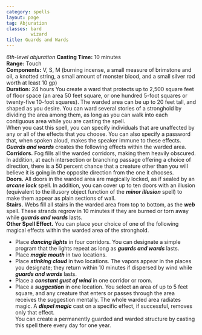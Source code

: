 ```yaml
---
category: spells
layout: page
tag: Abjuration
classes: bard
         wizard
title: Guards and Wards 
---
```

_6th-level abjuration_ 
**Casting Time:** 10 minutes    
**Range:** Touch    
**Components:** V, S, M (burning incense, a small measure of brimstone and oil, a knotted string, a small amount of monster blood, and a small silver rod worth at least 10 gp)    
**Duration:** 24 hours 
You create a ward that protects up to 2,500 square feet of floor space (an area 50 feet square, or one hundred 5-foot squares or twenty-five 10-foot squares). The warded area can be up to 20 feet tall, and shaped as you desire. You can ward several stories of a stronghold by dividing the area among them, as long as you can walk into each contiguous area while you are casting the spell.    
When you cast this spell, you can specify individuals that are unaffected by any or all of the effects that you choose. You can also specify a password that, when spoken aloud, makes the speaker immune to these effects.    
**_Guards and wards_** creates the following effects within the warded area.   
**Corridors.** Fog fills all the warded corridors, making them heavily obscured. In addition, at each intersection or branching passage offering a choice of direction, there is a 50 percent chance that a creature other than you will believe it is going in the opposite direction from the one it chooses.    
**Doors.** All doors in the warded area are magically locked, as if sealed by an **_arcane lock_** spell. In addition, you can cover up to ten doors with an illusion (equivalent to the illusory object function of the **_minor illusion_** spell) to make them appear as plain sections of wall.    
**Stairs.** Webs fill all stairs in the warded area from top to bottom, as the **_web_** spell. These strands regrow in 10 minutes if they are burned or torn away while **_guards and wards_** lasts.    
**Other Spell Effect.** You can place your choice of one of the following magical effects within the warded area of the stronghold.
* Place **_dancing lights_** in four corridors. You can designate a simple program that the lights repeat as long as **_guards and wards_** lasts.
* Place **_magic mouth_** in two locations.
* Place **_stinking cloud_** in two locations. The vapors appear in the places you designate; they return within 10 minutes if dispersed by wind while **_guards and wards_** lasts.
* Place a **_constant gust of wind_** in one corridor or room.
* Place a **_suggestion_** in one location. You select an area of up to 5 feet square, and any creature that enters or passes through the area receives the suggestion mentally. 
The whole warded area radiates magic. A **_dispel magic_** cast on a specific effect, if successful, removes only that effect.    
You can create a permanently guarded and warded structure by casting this spell there every day for one year. 
